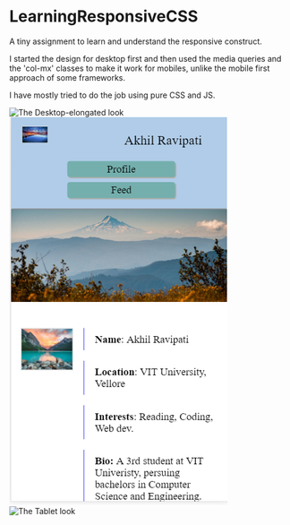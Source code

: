# LearningResponsiveCSS
A tiny assignment to learn and understand the responsive construct.

I started the design for desktop first and then used the media queries and the 'col-mx' classes to make it work for mobiles, unlike the mobile first approach of some frameworks.

I have mostly tried to do the job using pure CSS and JS.

![The Desktop-elongated look](/preview/desktop-elongated.png?raw=true)
![The Mobile look](/preview/phone.png?raw=true)
![The Tablet look](/preview/ipad.pn?raw=true)